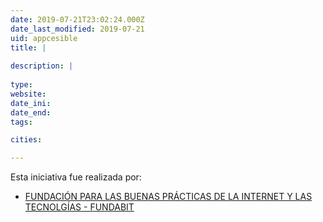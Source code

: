 ```yaml
---
date: 2019-07-21T23:02:24.000Z
date_last_modified: 2019-07-21
uid: appcesible
title: |
  
description: |
  
type: 
website: 
date_ini: 
date_end: 
tags:

cities: 

---
```


Esta iniciativa fue realizada por:

- [FUNDACIÓN PARA LAS BUENAS PRÁCTICAS DE LA INTERNET Y LAS TECNOLGÍAS - FUNDABIT](/organizaciones/fundacion-para-las-buenas-practicas-de-la-internet-y-las-tecnolgias-fundabit)

